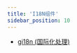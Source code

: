 ```yaml
---
title: 'I18N组件'
sidebar_position: 10
---
```


- [gi18n (国际化处理)](output/goframe-v1.16-md/模块列表/I18N组件/gi18n%20-国际化处理)